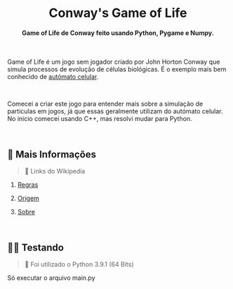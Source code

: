 <h1 align="center">
  <br>
  Conway's Game of Life
  <br>
</h1>

<h4 align="center">Game of Life de Conway feito usando Python, Pygame e Numpy.</h4>
</br>

Game of Life é um jogo sem jogador criado por John Horton Conway que simula processos de evolução de células biológicas. É o exemplo mais bem conhecido de [autómato celular](https://pt.wikipedia.org/wiki/Aut%C3%B3mato_celular).

<br>

Comecei a criar este jogo para entender mais sobre a simulação de particulas em jogos, já que essas geralmente utilizam do autómato celular. No inicio comecei usando C++, mas resolvi mudar para Python.

<br>

## 📝 Mais Informações

> 🚩 Links do Wikipedia

1. [Regras](https://pt.wikipedia.org/wiki/Jogo_da_vida#Regras_do_Jogo_da_Vida)

2. [Origem](https://pt.wikipedia.org/wiki/Jogo_da_vida#Origem)

3. [Sobre](https://pt.wikipedia.org/wiki/Jogo_da_vida#O_Jogo)


<br>

## 👨‍🏫 Testando

> 🚩 Foi utilizado o Python 3.9.1 (64 Bits)

Só executar o arquivo main.py
